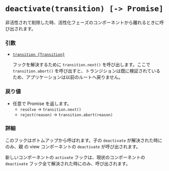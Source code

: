# `deactivate(transition) [-> Promise]`

非活性されて削除した時、活性化フェーズのコンポーネントから離れるときに呼び出されます。

### 引数

- [`transition {Transition}`](hooks.md#transition-object)

  フックを解決するために `transition.next()` を呼び出します。ここで `transition.abort()` を呼び出すと、トランジションは既に検証されているため、アプリケーションは以前のルートへ戻りません。

### 戻り値

- 任意で Promise を返します。
  - `resolve` -> `transition.next()`
  - `reject(reason)` -> `transition.abort(reason)`

### 詳細

このフックはボトムアップから呼ばれます。子の `deactivate` が解決された時にのみ、親 の view コンポーネントの `deactivate` が呼び出されます。

新しいコンポーネントの `activate` フックは、現状のコンポーネントの `deactivate` フック全て解決された時にのみ、呼び出されます。
